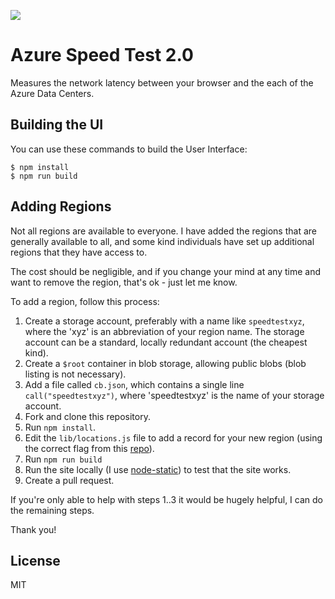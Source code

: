 ![](https://api.travis-ci.org/richorama/AzureSpeedTest2.svg?branch=master)

# Azure Speed Test 2.0

Measures the network latency between your browser and the each of the Azure Data Centers.

## Building the UI

You can use these commands to build the User Interface:

```
$ npm install
$ npm run build
```

## Adding Regions

Not all regions are available to everyone. I have added the regions that are generally available to all,
and some kind individuals have set up additional regions that they have access to.

The cost should be negligible, and if you change your mind at any time and want to remove the region, that's ok - just let me know.

To add a region, follow this process:

1. Create a storage account, preferably with a name like `speedtestxyz`, where the 'xyz' is an abbreviation of your region name. The storage account can be a standard, locally redundant account (the cheapest kind).
1. Create a `$root` container in blob storage, allowing public blobs (blob listing is not necessary).
1. Add a file called `cb.json`, which contains a single line `call("speedtestxyz")`, where 'speedtestxyz' is the name of your storage account.
1. Fork and clone this repository.
1. Run `npm install`.
1. Edit the `lib/locations.js` file to add a record for your new region (using the correct flag from this [repo](https://github.com/hjnilsson/country-flags/tree/master/svg)).
1. Run `npm run build`
1. Run the site locally (I use [node-static](https://www.npmjs.com/package/node-static)) to test that the site works.
1. Create a pull request.

If you're only able to help with steps 1..3 it would be hugely helpful, I can do the remaining steps.

Thank you!

## License 

MIT 
